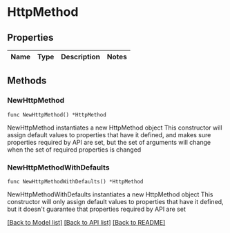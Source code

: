 # HttpMethod

## Properties

Name | Type | Description | Notes
------------ | ------------- | ------------- | -------------

## Methods

### NewHttpMethod

`func NewHttpMethod() *HttpMethod`

NewHttpMethod instantiates a new HttpMethod object
This constructor will assign default values to properties that have it defined,
and makes sure properties required by API are set, but the set of arguments
will change when the set of required properties is changed

### NewHttpMethodWithDefaults

`func NewHttpMethodWithDefaults() *HttpMethod`

NewHttpMethodWithDefaults instantiates a new HttpMethod object
This constructor will only assign default values to properties that have it defined,
but it doesn't guarantee that properties required by API are set


[[Back to Model list]](../README.md#documentation-for-models) [[Back to API list]](../README.md#documentation-for-api-endpoints) [[Back to README]](../README.md)


